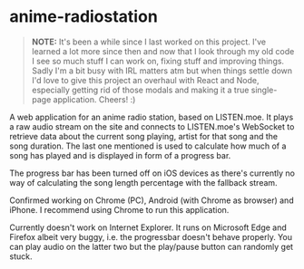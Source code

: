 # anime-radiostation
>**NOTE:** It's been a while since I last worked on this project. I've learned a lot more since then and now that I look through my old code I see so much stuff I can work on, fixing stuff and improving things. Sadly I'm a bit busy with IRL matters atm but when things settle down I'd love to give this project an overhaul with React and Node, especially getting rid of those modals and making it a true single-page application. Cheers! :) 

A web application for an anime radio station, based on LISTEN.moe. It plays a raw audio stream on the site and connects to LISTEN.moe's WebSocket to retrieve data about the current song playing, artist for that song and the song duration. The last one mentioned is used to calculate how much of a song has played and is displayed in form of a progress bar.

The progress bar has been turned off on iOS devices as there's currently no way of calculating the song length percentage with the fallback stream.

Confirmed working on Chrome (PC), Android (with Chrome as browser) and iPhone. I recommend using Chrome to run this application.

Currently doesn't work on Internet Explorer. It runs on Microsoft Edge and Firefox albeit very buggy, i.e. the progressbar doesn't behave properly. You can play audio on the latter two but the play/pause button can randomly get stuck.
